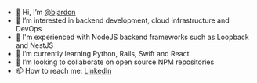 - 👋 Hi, I’m [@bjardon](https://github.com/bjardon)
- 👀 I’m interested in backend development, cloud infrastructure and DevOps
- 🌳 I'm experienced with NodeJS backend frameworks such as Loopback and NestJS
- 🌱 I’m currently learning Python, Rails, Swift and React
- 💞️ I’m looking to collaborate on open source NPM repositories
- 📫 How to reach me: [LinkedIn](https://www.linkedin.com/in/brunojardon/)

<!---
bjardon/bjardon is a ✨ special ✨ repository because its `README.md` (this file) appears on your GitHub profile.
You can click the Preview link to take a look at your changes.
--->
